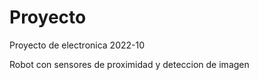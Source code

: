 # Proyecto

Proyecto de electronica 2022-10

Robot con sensores de proximidad y deteccion de imagen
